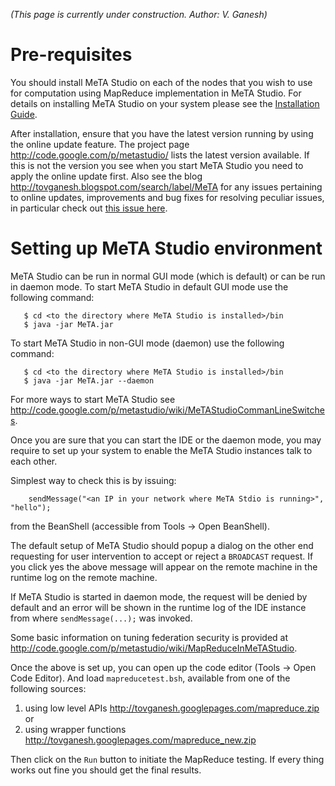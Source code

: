 _(This page is currently under construction. Author: V. Ganesh)_


# Pre-requisites #

You should install MeTA Studio on each of the nodes that you wish to use for computation using MapReduce implementation in MeTA Studio. For details on installing MeTA Studio on your system please see the [Installation Guide](http://code.google.com/p/metastudio/wiki/Installation).

After installation, ensure that you have the latest version running by using the online update feature. The project page http://code.google.com/p/metastudio/ lists the latest version available. If this is not the version you see when you start MeTA Studio you need to apply the online update first. Also see the blog http://tovganesh.blogspot.com/search/label/MeTA for any issues pertaining to online updates, improvements and bug fixes for resolving peculiar issues, in particular check out [this issue here](http://tovganesh.blogspot.com/2009/02/meta-studio-update-map-reduce-editor.html).

# Setting up MeTA Studio environment #

MeTA Studio can be run in normal GUI mode (which is default) or can be run in daemon mode.
To start MeTA Studio in default GUI mode use the following command:
```
   $ cd <to the directory where MeTA Studio is installed>/bin
   $ java -jar MeTA.jar
```

To start MeTA Studio in non-GUI mode (daemon) use the following command:

```
   $ cd <to the directory where MeTA Studio is installed>/bin
   $ java -jar MeTA.jar --daemon
```

For more ways to start MeTA Studio see http://code.google.com/p/metastudio/wiki/MeTAStudioCommanLineSwitches.

Once you are sure that you can start the IDE or the daemon mode, you may require to set up your system to enable the MeTA Studio instances talk to each other.

Simplest way to check this is by issuing:
```
    sendMessage("<an IP in your network where MeTA Stdio is running>", "hello");
```

from the BeanShell (accessible from Tools -> Open BeanShell).

The default setup of MeTA Studio should popup a dialog on the other end requesting for user intervention to accept or reject a `BROADCAST` request. If you click yes the above message will appear on the remote machine in the runtime log on the remote machine.

If MeTA Studio is started in daemon mode, the request will be denied by default and an error will be shown in the runtime log of the IDE instance from where `sendMessage(...);` was invoked.

Some basic information on tuning federation security is provided at http://code.google.com/p/metastudio/wiki/MapReduceInMeTAStudio.

Once the above is set up, you can open up the code editor (Tools -> Open Code Editor).
And load `mapreducetest.bsh`, available from one of the following sources:

  1. using low level APIs http://tovganesh.googlepages.com/mapreduce.zip  or
  1. using wrapper functions http://tovganesh.googlepages.com/mapreduce_new.zip

Then click on the `Run` button to initiate the MapReduce testing. If every thing works out fine you should get the final results.